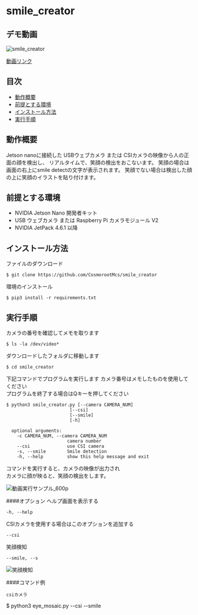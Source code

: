 # smile_creator

## デモ動画
![smile_creator](https://user-images.githubusercontent.com/121159170/209026626-af6ddac4-ed43-4377-83d4-50c0a04528c0.gif)

[動画リンク](https://www.youtube.com/watch?v=7SpeD7yOXh8)


## 目次
- [動作概要](https://github.com/CosmorootMcs/smile_creator#)
- [前提とする環境](https://github.com/CosmorootMcs/smile_creator#)
- [インストール方法](https://github.com/CosmorootMcs/smile_creator#)
- [実行手順](https://github.com/CosmorootMcs/smile_creator#)


## 動作概要
Jetson nanoに接続した USBウェブカメラ または CSIカメラの映像から人の正面の顔を検出し、
リアルタイムで、笑顔の検出をおこないます。
笑顔の場合は画面の右上にsmile detectの文字が表示されます。
笑顔でない場合は検出した顔の上に笑顔のイラストを貼り付けます。



## 前提とする環境

- NVIDIA Jetson Nano 開発者キット
- USB ウェブカメラ または Raspberry Pi カメラモジュール V2
- NVIDIA JetPack 4.6.1 以降


## インストール方法
ファイルのダウンロード
   ```
   $ git clone https://github.com/CosmorootMcs/smile_creator
   ```
環境のインストール
   ```
   $ pip3 install -r requirements.txt
   ```

## 実行手順

カメラの番号を確認してメモを取ります
   ```
   $ ls -la /dev/video*
   ```
ダウンロードしたフォルダに移動します
   ```
   $ cd smile_creator
   ```
下記コマンドでプログラムを実行します  カメラ番号はメモしたものを使用してください  
プログラムを終了する場合はQキーを押してください

   ```
   $ python3 smile_creator.py [--camera CAMERA_NUM]
                           [--csi]
                           [--smile]
                           [-h] 
                         
     optional arguments:
       -c CAMERA_NUM, --camera CAMERA_NUM
                          camera number
       --csi              use CSI camera
       -s, --smile        Smile detection
       -h, --help         show this help message and exit
   ```

コマンドを実行すると、カメラの映像が出力され  
カメラに顔が映ると、笑顔の検出をします。

![動画実行サンプル_600p](https://user-images.githubusercontent.com/121159170/209489999-98afaef8-1519-4682-a2f0-21c0419940a4.png)

####オプション
ヘルプ画面を表示する
   ```
   -h, --help
   ```

CSIカメラを使用する場合はこのオプションを追加する
   ```
   --csi
   ```

笑顔検知
   ```
   --smile, --s
   ```
![笑顔検知](https://user-images.githubusercontent.com/121159170/209027050-cc40bd85-40b9-4dca-a526-306b5240bf68.png)


####コマンド例

   ```
csiカメラ
   ```
   $ python3 eye_mosaic.py --csi --smile
   ```


